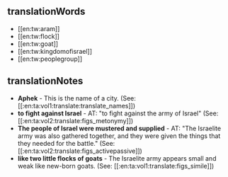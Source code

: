 ## translationWords

* [[en:tw:aram]]
* [[en:tw:flock]]
* [[en:tw:goat]]
* [[en:tw:kingdomofisrael]]
* [[en:tw:peoplegroup]]

## translationNotes

* **Aphek** - This is the name of a city. (See: [[:en:ta:vol1:translate:translate_names]])
* **to fight against Israel** - AT: "to fight against the army of Israel" (See: [[:en:ta:vol2:translate:figs_metonymy]])
* **The people of Israel were mustered and supplied** - AT: "The Israelite army was also gathered together, and they were given the things that they needed for the battle." (See: [[:en:ta:vol2:translate:figs_activepassive]])
* **like two little flocks of goats** - The Israelite army appears small and weak like new-born goats. (See: [[:en:ta:vol1:translate:figs_simile]])
